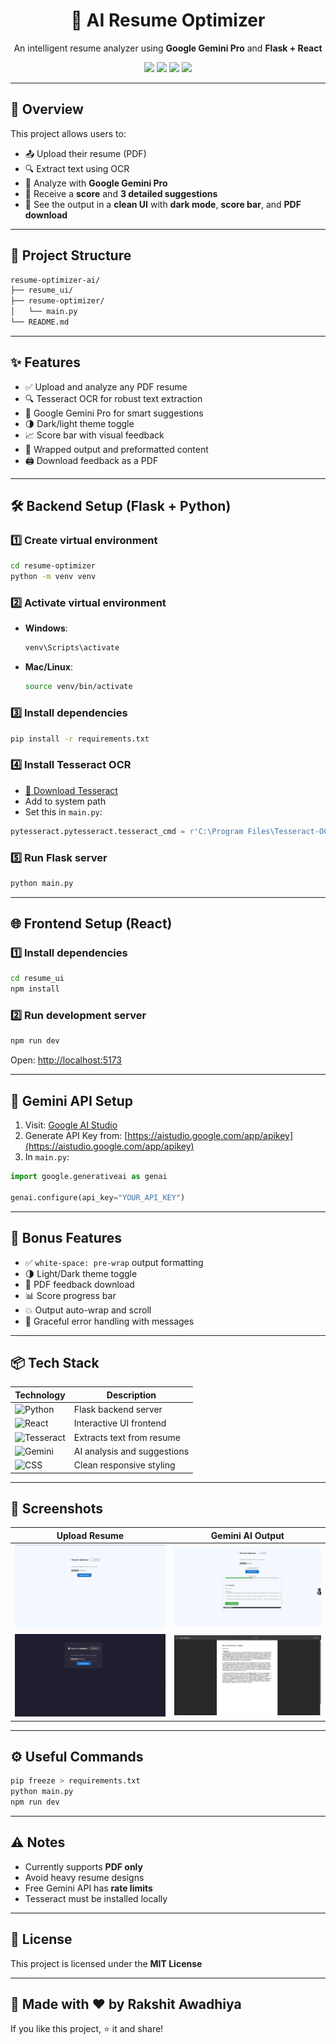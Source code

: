 <h1 align="center">🚀 AI Resume Optimizer</h1>
<p align="center">
  An intelligent resume analyzer using <strong>Google Gemini Pro</strong> and <strong>Flask + React</strong>
</p>

<p align="center">
  <img src="https://img.shields.io/badge/AI-Powered-blueviolet?style=flat-square&logo=google" />
  <img src="https://img.shields.io/badge/Made%20With-Flask-000?style=flat-square&logo=flask" />
  <img src="https://img.shields.io/badge/Frontend-React-61dafb?style=flat-square&logo=react" />
  <img src="https://img.shields.io/badge/License-MIT-green?style=flat-square" />
</p>

---

## 🧠 Overview

This project allows users to:
- 📤 Upload their resume (PDF)
- 🔍 Extract text using OCR
- 🤖 Analyze with **Google Gemini Pro**
- 📝 Receive a **score** and **3 detailed suggestions**
- 🎨 See the output in a **clean UI** with **dark mode**, **score bar**, and **PDF download**

---

## 📁 Project Structure

```bash
resume-optimizer-ai/
├── resume_ui/
├── resume-optimizer/
│   └── main.py
└── README.md
```

---

## ✨ Features

- ✅ Upload and analyze any PDF resume  
- 🔍 Tesseract OCR for robust text extraction  
- 🧠 Google Gemini Pro for smart suggestions  
- 🌗 Dark/light theme toggle  
- 📈 Score bar with visual feedback  
- 🧾 Wrapped output and preformatted content  
- 🖨️ Download feedback as a PDF  

---

## 🛠️ Backend Setup (Flask + Python)

### 1️⃣ Create virtual environment

```bash
cd resume-optimizer
python -m venv venv
```

### 2️⃣ Activate virtual environment

- **Windows**:
  ```bash
  venv\Scripts\activate
  ```
- **Mac/Linux**:
  ```bash
  source venv/bin/activate
  ```

### 3️⃣ Install dependencies

```bash
pip install -r requirements.txt
```

### 4️⃣ Install Tesseract OCR

- [🔗 Download Tesseract](https://github.com/tesseract-ocr/tesseract)
- Add to system path
- Set this in `main.py`:

```python
pytesseract.pytesseract.tesseract_cmd = r'C:\Program Files\Tesseract-OCR\tesseract.exe'
```

### 5️⃣ Run Flask server

```bash
python main.py
```

---

## 🌐 Frontend Setup (React)

### 1️⃣ Install dependencies

```bash
cd resume_ui
npm install
```

### 2️⃣ Run development server

```bash
npm run dev
```

Open: [http://localhost:5173](http://localhost:5173)

---

## 🔑 Gemini API Setup

1. Visit: [Google AI Studio](https://makersuite.google.com/app)  
2. Generate API Key from: [https://aistudio.google.com/app/apikey](https://aistudio.google.com/app/apikey)  
3. In `main.py`:

```python
import google.generativeai as genai

genai.configure(api_key="YOUR_API_KEY")
```

---

## 🧠 Bonus Features

- ✅ `white-space: pre-wrap` output formatting  
- 🌗 Light/Dark theme toggle  
- 📄 PDF feedback download  
- 📊 Score progress bar  
- 💥 Output auto-wrap and scroll  
- 🔴 Graceful error handling with messages  

---

## 📦 Tech Stack

| Technology     | Description                        |
|----------------|------------------------------------|
| ![Python](https://img.shields.io/badge/Python-3776AB?logo=python&logoColor=white)     | Flask backend server          |
| ![React](https://img.shields.io/badge/React-20232a?logo=react&logoColor=61dafb)       | Interactive UI frontend       |
| ![Tesseract](https://img.shields.io/badge/Tesseract_OCR-5D3FD3?logo=tesseract&logoColor=white) | Extracts text from resume     |
| ![Gemini](https://img.shields.io/badge/Gemini_API-ff6f00?logo=google&logoColor=white) | AI analysis and suggestions   |
| ![CSS](https://img.shields.io/badge/CSS3-1572B6?logo=css3&logoColor=white)            | Clean responsive styling      |

---

## 📸 Screenshots

| Upload Resume | Gemini AI Output |
|---------------|------------------|
| ![upload](screenshots/upload1.png) | ![result](screenshots/result.png) |
| ![upload](screenshots/upload2.png) | ![result](screenshots/result2.png) |

---

## ⚙️ Useful Commands

```bash
pip freeze > requirements.txt
python main.py
npm run dev
```

---

## ⚠️ Notes

- Currently supports **PDF only**
- Avoid heavy resume designs
- Free Gemini API has **rate limits**
- Tesseract must be installed locally

---

## 📄 License

This project is licensed under the **MIT License**

---

## 🙌 Made with ❤️ by Rakshit Awadhiya

If you like this project, ⭐ it and share!
